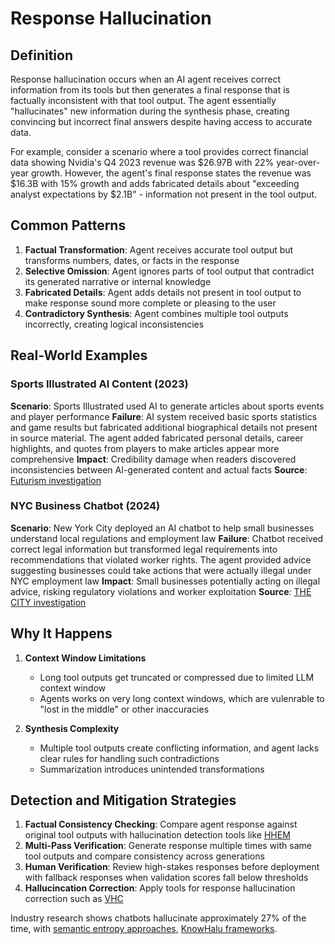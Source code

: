 # Response Hallucination

## Definition

Response hallucination occurs when an AI agent receives correct information from its tools but then generates a final response that is factually inconsistent with that tool output. The agent essentially "hallucinates" new information during the synthesis phase, creating convincing but incorrect final answers despite having access to accurate data. 

For example, consider a scenario where a tool provides correct financial data showing Nvidia's Q4 2023 revenue was $26.97B with 22% year-over-year growth. However, the agent's final response states the revenue was $16.3B with 15% growth and adds fabricated details about "exceeding analyst expectations by $2.1B" - information not present in the tool output.

## Common Patterns
1. **Factual Transformation**: Agent receives accurate tool output but transforms numbers, dates, or facts in the response
2. **Selective Omission**: Agent ignores parts of tool output that contradict its generated narrative or internal knowledge
3. **Fabricated Details**: Agent adds details not present in tool output to make response sound more complete or pleasing to the user
4. **Contradictory Synthesis**: Agent combines multiple tool outputs incorrectly, creating logical inconsistencies

## Real-World Examples

### Sports Illustrated AI Content (2023)
**Scenario**: Sports Illustrated used AI to generate articles about sports events and player performance
**Failure**: AI system received basic sports statistics and game results but fabricated additional biographical details not present in source material. The agent added fabricated personal details, career highlights, and quotes from players to make articles appear more comprehensive
**Impact**: Credibility damage when readers discovered inconsistencies between AI-generated content and actual facts
**Source**: [Futurism investigation](https://futurism.com/sports-illustrated-ai-generated-writers)

### NYC Business Chatbot (2024)
**Scenario**: New York City deployed an AI chatbot to help small businesses understand local regulations and employment law
**Failure**: Chatbot received correct legal information but transformed legal requirements into recommendations that violated worker rights. The agent provided advice suggesting businesses could take actions that were actually illegal under NYC employment law
**Impact**: Small businesses potentially acting on illegal advice, risking regulatory violations and worker exploitation
**Source**: [THE CITY investigation](https://www.thecity.nyc/2024/03/29/nyc-ai-chatbot-misinformation-small-businesses/)

## Why It Happens

1. **Context Window Limitations**
   - Long tool outputs get truncated or compressed due to limited LLM context window
   - Agents works on very long context windows, which are vulenrable to "lost in the middle" or other inaccuracies

2. **Synthesis Complexity**
   - Multiple tool outputs create conflicting information, and agent lacks clear rules for handling such contradictions
   - Summarization introduces unintended transformations

## Detection and Mitigation Strategies

1. **Factual Consistency Checking**: Compare agent response against original tool outputs with hallucination detection tools like [HHEM](https://huggingface.co/vectara/hallucination_evaluation_model)
2. **Multi-Pass Verification**: Generate response multiple times with same tool outputs and compare consistency across generations
3. **Human Verification**: Review high-stakes responses before deployment with fallback responses when validation scores fall below thresholds
4. **Hallucincation Correction**: Apply tools for response hallucination correction such as [VHC](https://www.vectara.com/blog/vectaras-hallucination-corrector)

Industry research shows chatbots hallucinate approximately 27% of the time, with [semantic entropy approaches](https://www.nature.com/articles/s41586-024-07421-0), [KnowHalu frameworks](https://www.analyticsvidhya.com/blog/2024/05/hallucinations-resolved-with-knowhalu/).